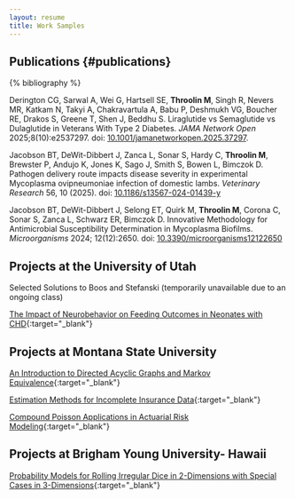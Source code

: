 ```yaml
---
layout: resume
title: Work Samples
---
```


## Publications {#publications}

{% bibliography %}

Derington CG, Sarwal A, Wei G, Hartsell SE, **Throolin M**, Singh R, Nevers MR, Katkam N, Takyi A, Chakravartula A, Babu P, Deshmukh VG, Boucher RE, Drakos S, Greene T, Shen J, Beddhu S. Liraglutide vs Semaglutide vs Dulaglutide in Veterans With Type 2 Diabetes. *JAMA Network Open* 2025;8(10):e2537297. doi: [10.1001/jamanetworkopen.2025.37297](https://doi.org/10.1001/jamanetworkopen.2025.37297).

Jacobson BT, DeWit-Dibbert J, Zanca L,  Sonar S, Hardy C, **Throolin M**, Brewster P, Andujo K, Jones K, Sago J, Smith S, Bowen L, Bimczok D. Pathogen delivery route impacts disease severity in experimental Mycoplasma ovipneumoniae infection of domestic lambs. *Veterinary Research* 56, 10 (2025). doi: [10.1186/s13567-024-01439-y](https://doi.org/10.1186/s13567-024-01439-y)

Jacobson BT, DeWit-Dibbert J, Selong ET, Quirk M, **Throolin M**, Corona C, Sonar S, Zanca L, Schwarz ER, Bimczok D. Innovative Methodology for Antimicrobial Susceptibility Determination in Mycoplasma Biofilms. *Microorganisms* 2024; 12(12):2650. doi: [10.3390/microorganisms12122650](https://doi.org/10.3390/microorganisms12122650)

## Projects at the University of Utah

<!-- [Selected Solutions to Boos and Stefanski](/documents/BoosStefanski/index.html){:target="_blank"} -->
Selected Solutions to Boos and Stefanski (temporarily unavailable due to an ongoing class)

[The Impact of Neurobehavior on Feeding Outcomes in Neonates with CHD](neonate_feeding.html){:target="_blank"}

## Projects at Montana State University

[An Introduction to Directed Acyclic Graphs and Markov Equivalence](throolin_writingproject.pdf){:target="_blank"}

[Estimation Methods for Incomplete Insurance Data](censoredEstimation.pdf){:target="_blank"}

[Compound Poisson Applications in Actuarial Risk Modeling](CompoundPoisson.pdf){:target="_blank"}

## Projects at Brigham Young University- Hawaii
[Probability Models for Rolling Irregular Dice in 2-Dimensions with Special Cases in 3-Dimensions](shaved_die.pdf){:target="_blank"}

